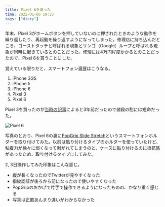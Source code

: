 ```yaml
---
title: Pixel 6を買った
time: 2022-01-06 19:23
tags: ["diary"]
---
```


年末、Pixel 3がホームボタンを押していないのに押されたときのような動作を繰り返したり、再起動を繰り返すようになってしまった。修理店に持ち込んだところ、ゴーストタッチと呼ばれる現象とリンゴ（Google）ループと呼ばれる現象が同時に起きているとのことだった。修理には4万円程度かかるとのことだったので、Pixel 6を買うことにした。

覚えている限りだと、スマートフォン遍歴はこうなる。

1. iPhone 3GS
2. iPhone 5
3. iPhone 6
4. Pixel 3
5. Pixel 6

Pixel 3を買ったのが[当時の記事](./351/)によると3年前だったので値段の割には短命だった。

![Pixel 6](/posts/461/pixel6.jpg "Pixel 6とPopGrip Slide Stretch")

写真のとおり、Pixel 6の裏に[PopGrip Slide Stretch](https://amzn.to/33ai1WN)というスマートフォンホルダーを取り付けてみた。以前は貼り付けるタイプのホルダーを使っていたけど、粘着力が徐々に弱くなって剥がれてしまうのと、ケースに貼り付けるのに抵抗感があったため、取り付けるタイプにしてみた。

2, 3日操作してみた印象はこんな感じ。

* 縦が長くなったのでTwitterが見やすくなった
* 指紋認証が後ろから前になったので使いやすくなった
* PopGripのおかげで片手で操作できるようになったものの、かなり重く感じる
* 写真は正直あんまり違いがわからなかった
